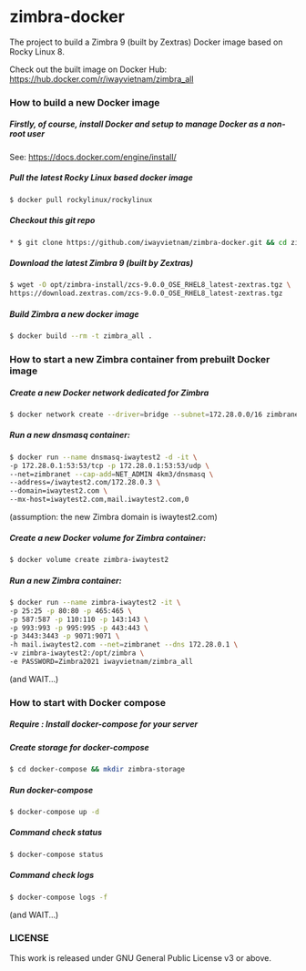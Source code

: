 # zimbra-docker
The project to build a Zimbra 9 (built by Zextras) Docker image based on Rocky Linux 8.

Check out the built image on Docker Hub: https://hub.docker.com/r/iwayvietnam/zimbra_all

### How to build a new Docker image
##### Firstly, of course, install Docker and setup to manage Docker as a non-root user
See: https://docs.docker.com/engine/install/

##### Pull the latest Rocky Linux based docker image
```bash
$ docker pull rockylinux/rockylinux
```
##### Checkout this git repo
```bash
* $ git clone https://github.com/iwayvietnam/zimbra-docker.git && cd zimbra-docker
```
##### Download the latest Zimbra 9 (built by Zextras)
```bash
$ wget -O opt/zimbra-install/zcs-9.0.0_OSE_RHEL8_latest-zextras.tgz \
https://download.zextras.com/zcs-9.0.0_OSE_RHEL8_latest-zextras.tgz
```
##### Build Zimbra a new docker image
```bash
$ docker build --rm -t zimbra_all .
```
### How to start a new Zimbra container from prebuilt Docker image
##### Create a new Docker network dedicated for Zimbra
```bash
$ docker network create --driver=bridge --subnet=172.28.0.0/16 zimbranet
```
##### Run a new dnsmasq container:
```bash
$ docker run --name dnsmasq-iwaytest2 -d -it \
-p 172.28.0.1:53:53/tcp -p 172.28.0.1:53:53/udp \
--net=zimbranet --cap-add=NET_ADMIN 4km3/dnsmasq \
--address=/iwaytest2.com/172.28.0.3 \
--domain=iwaytest2.com \
--mx-host=iwaytest2.com,mail.iwaytest2.com,0
```
(assumption: the new Zimbra domain is iwaytest2.com)
##### Create a new Docker volume for Zimbra container:
```bash
$ docker volume create zimbra-iwaytest2
```
##### Run a new Zimbra container:
```bash
$ docker run --name zimbra-iwaytest2 -it \
-p 25:25 -p 80:80 -p 465:465 \
-p 587:587 -p 110:110 -p 143:143 \
-p 993:993 -p 995:995 -p 443:443 \
-p 3443:3443 -p 9071:9071 \
-h mail.iwaytest2.com --net=zimbranet --dns 172.28.0.1 \
-v zimbra-iwaytest2:/opt/zimbra \
-e PASSWORD=Zimbra2021 iwayvietnam/zimbra_all
```
(and WAIT...)
### How to start with Docker compose
##### Require : Install docker-compose for your server
##### Create storage for docker-compose
```bash
$ cd docker-compose && mkdir zimbra-storage
```
##### Run docker-compose 
```bash
$ docker-compose up -d
```
##### Command check status
```bash
$ docker-compose status
```
##### Command check logs  
```bash
$ docker-compose logs -f
```
(and WAIT...)

### LICENSE
This work is released under GNU General Public License v3 or above.
